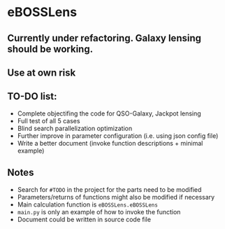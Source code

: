 # eBOSSLens
## Currently under refactoring. Galaxy lensing should be working. 
## Use at own risk

## TO-DO list:
* Complete objectifing the code for QSO-Galaxy, Jackpot lensing
* Full test of all 5 cases
* Blind search parallelization optimization
* Further improve in parameter configuration (i.e. using json config file)
* Write a better document (invoke function descriptions + minimal example)

## Notes
* Search for `#TODO` in the project for the parts need to be modified
* Parameters/returns of functions might also be modified if necessary
* Main calculation function is `eBOSSLens.eBOSSLens`
* `main.py` is only an example of how to invoke the function
* Document could be written in source code file
